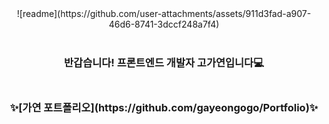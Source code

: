 <div align="center">
  ![readme](https://github.com/user-attachments/assets/911d3fad-a907-46d6-8741-3dccf248a7f4)
<div>
<br>
<div align="center">
  <h3>반갑습니다! 프론트엔드 개발자 고가연입니다💻<h3/>
<div>
<br>
✨[가연 포트폴리오](https://github.com/gayeongogo/Portfolio)✨


